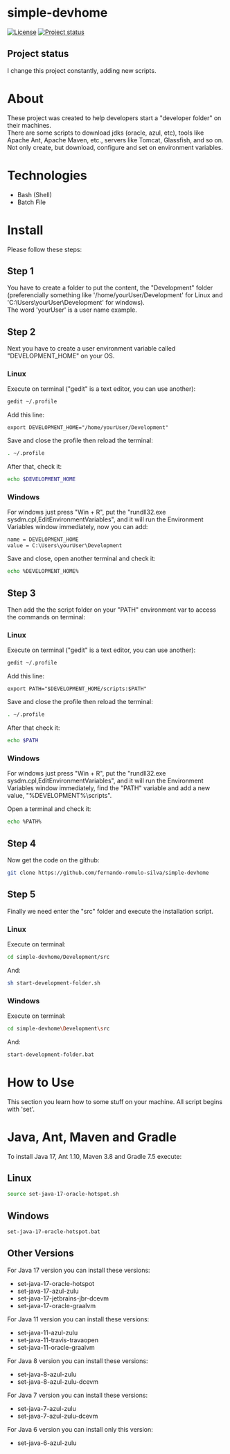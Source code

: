 # simple-devhome

[![License](https://img.shields.io/badge/License-Apache%202.0-blue.svg)](https://opensource.org/licenses/Apache-2.0)
[![Project status](https://img.shields.io/badge/Project%20status-Maintenance-orange.svg)](https://img.shields.io/badge/Project%20status-Maintenance-orange.svg)

## Project status

I change this project constantly, adding new scripts.

# About

These project was created to help developers start a "developer folder" on their machines. <br />
There are some scripts to download jdks (oracle, azul, etc), tools like Apache Ant, Apache Maven, etc., servers like Tomcat, Glassfish, and so on.
Not only create, but download, configure and set on environment variables.

# Technologies

- Bash (Shell)
- Batch File

# Install

Please follow these steps:

## Step 1

You have to create a folder to put the content, the "Development" folder (preferencially something like '/home/yourUser/Development' for Linux and 'C:\Users\yourUser\Development' for windows). <br />
The word 'yourUser' is a user name example. <br />

## Step 2

Next you have to create a user environment variable called "DEVELOPMENT_HOME" on your OS. <br />

### Linux

Execute on terminal ("gedit" is a text editor, you can use another):

```bash
gedit ~/.profile
```

Add this line:

```
export DEVELOPMENT_HOME="/home/yourUser/Development"
```

Save and close the profile then reload the terminal:

```bash
. ~/.profile
```

After that, check it:

```bash
echo $DEVELOPMENT_HOME
```

### Windows

For windows just press "Win + R", put the "rundll32.exe sysdm.cpl,EditEnvironmentVariables", and it will run the Environment Variables window immediately, now you can add:

```
name = DEVELOPMENT_HOME
value = C:\Users\yourUser\Development
```

Save and close, open another terminal and check it:

```bash
echo %DEVELOPMENT_HOME%
```

## Step 3

Then add the the script folder on your "PATH" environment var to access the commands on terminal:

### Linux

Execute on terminal ("gedit" is a text editor, you can use another):

```bash
gedit ~/.profile
```

Add this line:

```
export PATH="$DEVELOPMENT_HOME/scripts:$PATH"
```

Save and close the profile then reload the terminal:

```bash
. ~/.profile
```

After that check it:

```bash
echo $PATH
```
 
### Windows

For windows just press "Win + R", put the "rundll32.exe sysdm.cpl,EditEnvironmentVariables", and it will run the Environment Variables window immediately, find the "PATH" variable and add a new value, "%DEVELOPMENT%\scripts".

Open a terminal and check it:

```bash
echo %PATH%
```

## Step 4

Now get the code on the github: 

```bash
git clone https://github.com/fernando-romulo-silva/simple-devhome
```

## Step 5

Finally we need enter the "src" folder and execute the installation script.

### Linux

Execute on terminal:

```bash
cd simple-devhome/Development/src
```

And: 

```bash
sh start-development-folder.sh
```

### Windows

Execute on terminal:

```bash
cd simple-devhome\Development\src
```

And: 

```bash
start-development-folder.bat
```


# How to Use

This section you learn how to some stuff on your machine.
All script begins with 'set'.

# Java, Ant, Maven and Gradle

To install Java 17, Ant 1.10, Maven 3.8 and Gradle 7.5 execute:

## Linux

```bash
source set-java-17-oracle-hotspot.sh
```

## Windows

```bash
set-java-17-oracle-hotspot.bat
```

## Other Versions

For Java 17 version you can install these versions:
- set-java-17-oracle-hotspot
- set-java-17-azul-zulu
- set-java-17-jetbrains-jbr-dcevm
- set-java-17-oracle-graalvm
 
For Java 11 version you can install these versions:

- set-java-11-azul-zulu
- set-java-11-travis-travaopen
- set-java-11-oracle-graalvm

For Java 8 version you can install these versions:

- set-java-8-azul-zulu
- set-java-8-azul-zulu-dcevm

For Java 7 version you can install these versions:

- set-java-7-azul-zulu
- set-java-7-azul-zulu-dcevm

For Java 6 version you can install only this version:

- set-java-6-azul-zulu

